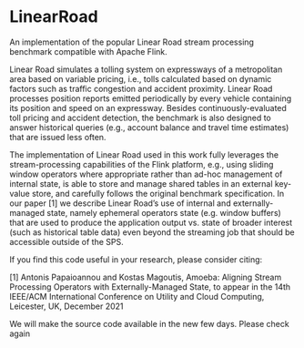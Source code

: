 # LinearRoad
An implementation of the popular Linear Road stream processing benchmark compatible with Apache Flink.

Linear Road simulates a tolling system on expressways of a metropolitan area based on variable pricing, i.e., tolls calculated based on dynamic factors such as traffic congestion and accident proximity. Linear Road processes position reports emitted periodically by every vehicle containing its position and speed on an expressway. Besides continuously-evaluated toll pricing and accident detection, the benchmark is also designed to answer historical queries (e.g., account balance and travel time estimates) that are issued less often.

The implementation of Linear Road used in this work fully leverages the stream-processing capabilities of the Flink platform, e.g., using sliding window operators where appropriate rather than ad-hoc management of internal state, is able to store and manage shared tables in an external key-value store, and carefully follows the original benchmark specification. In our paper [1] we describe Linear Road’s use of internal and externally-managed state, namely ephemeral operators state (e.g. window buffers) that are used to produce the application output vs. state of broader interest (such as historical table data) even beyond the streaming job that should be accessible outside of the SPS.

If you find this code useful in your research, please consider citing:

[1] Antonis Papaioannou and Kostas Magoutis, Amoeba: Aligning Stream Processing Operators with Externally-Managed State, to appear in the 14th IEEE/ACM International Conference on Utility and Cloud Computing, Leicester, UK, December 2021

We will make the source code available in the new few days. Please check again
